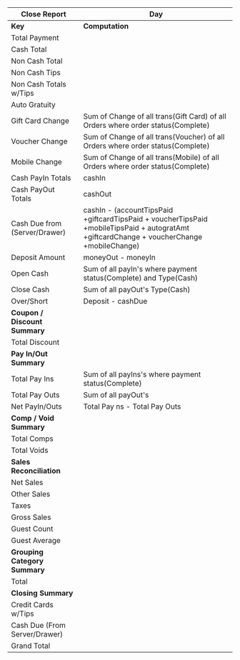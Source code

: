 | __Close Report__ | __Day__|
| ------ | ------ |
| __Key__ | __Computation__ |
| Total Payment |  |
| Cash Total |  |
| Non Cash Total |  |
| Non Cash Tips |  |
| Non Cash Totals w/Tips |  |
| Auto Gratuity |  |
| Gift Card Change| Sum of Change of all trans(Gift Card) of all Orders where order status(Complete) |
| Voucher Change | Sum of Change of all trans(Voucher) of all Orders where order status(Complete) |
| Mobile Change |Sum of Change of all trans(Mobile) of all Orders where order status(Complete) |
| Cash PayIn Totals | cashIn |
| Cash PayOut Totals | cashOut |
| Cash Due from (Server/Drawer) | cashIn - (accountTipsPaid +giftcardTipsPaid + voucherTipsPaid +mobileTipsPaid + autogratAmt +giftcardChange + voucherChange +mobileChange)|
| Deposit Amount | moneyOut - moneyIn |
| Open Cash | Sum of all payIn's where payment status(Complete) and Type(Cash) |
| Close Cash | Sum of all payOut's Type(Cash) |
| Over/Short | Deposit - cashDue |
| __Coupon / Discount Summary__ |
| Total Discount |  |
| __Pay In/Out Summary__ |
| Total Pay Ins | Sum of all payIns's where payment status(Complete) |
| Total Pay Outs | Sum of all payOut's|
| Net PayIn/Outs | Total Pay ns - Total Pay Outs|
| __Comp / Void Summary__ |
| Total Comps |  |
| Total Voids |  |
| __Sales Reconciliation__ |
| Net Sales | |
| Other Sales | |
| Taxes |  |
| Gross Sales |  |
| Guest Count |  |
| Guest Average |  |
| __Grouping Category Summary__ |
| Total  |  |
| __Closing Summary__ |
| Credit Cards w/Tips|  |
| Cash Due (From Server/Drawer) | |
| Grand Total | |
